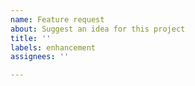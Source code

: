 ```yaml
---
name: Feature request
about: Suggest an idea for this project
title: ''
labels: enhancement
assignees: ''

---
```


<!--
Hi,
You're about to enter a feature request.
Features that involve the hercules-ci.com service are tracked at https://github.com/hercules-ci/support/issues

Please describe the problem (if any), your suggested solution and any alternatives or extra info. 

Note that text before the --'s and the > is not visible after submission. -->
